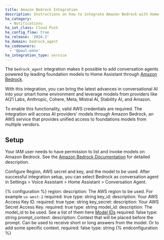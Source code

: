 ```yaml
---
title: Amazon Bedrock Integration
description: Instructions on how to integrate Amazon Bedrock with Home Assistant.
ha_category:
  - Notifications
ha_iot_class: Cloud Push
ha_config_flow: true
ha_release: '2024.2'
ha_domain: bedrock_agent
ha_codeowners:
  - '@paul-enno'
ha_integration_type: service
---
```


The `bedrock_agent` integration makes it possible to add conversation agents powered by leading foundation models to Home Assistant through [Amazon Bedrock](https://aws.amazon.com/bedrock).

With this integration, you can bring the latest advances in conversational AI into your smart home environment and leverage models from providers like AI21 Labs, Anthropic, Cohere, Meta, Mistral AI, Stability AI, and Amazon.

To enable this functionality, valid AWS credentials are required. The integration will access AI providers' models through Amazon Bedrock, an AWS service that provides unified access to foundations models from multiple vendors.

## Setup

Your IAM user needs to have permission to list and invoke models on Amazon Bedrock. See the [Amazon Bedrock Documentation](https://docs.aws.amazon.com/bedrock/latest/userguide/security-iam.html) for detailed description.

Configure Region, AWS secret and key, and the model to be used. After successful integration setup, you can select Bedrock as conversation agent in Settings > Voice Assistant > Home Assistant > Conversation Agent.

{% configuration %}
region:
  description: The AWS region to be used. For example `us-west-2`
  required: true
  type: string
key_id:
  description: Your AWS Access Key ID.
  required: true
  type: string
key_secret:
  description: Your AWS Secret Access Key.
  required: true
  type: string
model_id:
  description: The model_id to be used. See a list of them here [Model IDs](https://docs.aws.amazon.com/bedrock/latest/userguide/model-ids.html#model-ids-arns)
  required: false
  type: string
prompt_context:
  description: Context that will be placed before the prompt. Can be used to receive short or long answers from the model. Or to add some specific context.
  required: false
  type: string
{% endconfiguration %}

